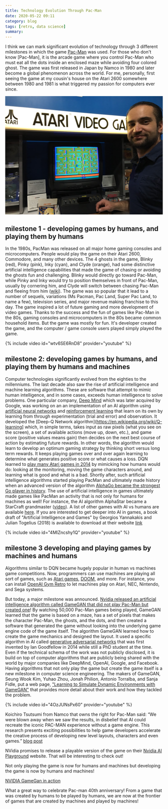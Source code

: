```yaml
---
title: Technology Evolution Through Pac-Man 
date: 2020-05-22 09:11
category: blog 
tags: [retro, data science]
summary: 
---
```


I think we can mark significant evolution of technology through 3 different milestones in which the game [Pac-Man](https://en.wikipedia.org/wiki/Pac-Man) was used.
For those who don't know [Pac-Man], it is the arcade game where you control Pac-Man who must eat all the dots inside an enclosed maze while avoiding four colored ghost.
The game was first released in Japan by Namco in 1980 and later become a global phenomenon across the world. For me, personally, first seeing the game at my cousin's house on the Atari 2600 somewhere between 1980 and 1981 is what triggered my passion for computers ever since.

![pacman and Tarek](/assets/images/retro/atari-pacman.jpg)

## milestone 1 - developing games by humans, and playing them by humans

In the 1980s, PacMan was released on all major home gaming consoles and microcomputers. People would play the game on their Atari 2600, Commodore, and many other devices. The 4 ghosts in the game, Blinky (red), Pinky (pink), Inky (cyan), and Clyde (orange), had some distinctive artificial intelligence capabilities that made the game of chasing or avoiding the ghosts fun and challenging. Blinky would directly go toward Pac-Man, while Pinky and Inky would try to position themselves in front of Pac-Man, usually by cornering him, and Clyde will switch between chasing Pac-Man and fleeing from him ([wiki](https://en.wikipedia.org/wiki/Pac-Man)). The game was so popular that it lead to a number of sequels, variations (Ms Pacman, Pac Land, Super Pac Land, to name a few), television series, and major revenue making franchise to this day. The game inspired a lot of future gaming and more development of video games. Thanks to the success and the fun of games like Pac-Man in the 80s, gaming consoles and microcomputers in the 80s became common household items. But the game was mostly for fun. It's developer created the game, and the computer / game console users played simply played the game.

{% include video id="wtv6SE6RnD8" provider="youtube" %}

## milestone 2: developing games by humans, and playing them by humans and machines

Computer technologies significantly evolved from the eighties to the millenniums. The last decade also saw the rise of artificial intelligence and machine learning algorithms. These are software that attempt to mimic human intelligence, and in some cases, exceeds human intelligence to solve problems. One particular company, [Deep Mind](https://en.wikipedia.org/wiki/DeepMind) which was later acquired by Google, was working on an an implementation of an AI algorithm using [artificial neural networks](https://en.wikipedia.org/wiki/Artificial_neural_network) and [reinforcement learning](https://en.wikipedia.org/wiki/Reinforcement_learning) that learn on its own by learning from through experimentation (trial and error) and observation. It developed the [Deep-Q Network algorithm](https://en.wikipedia.org/wiki/Q-learning] which, in simple terms, takes input as raw pixels (what you see on the screen), a set of available actions (move up, down, etc.), and game score (positive values means gain) then decides on the next best course of action by estimating future rewards. In other words, the algorithm would learn to develop an optimum gaming strategy by thinking short versus long term rewards. It keeps playing games over and over again learning to determine what generates positive score or what causes a loss. DQN learned to [play many Atari games in 2014](https://medium.com/the-physics-arxiv-blog/the-last-ai-breakthrough-deepmind-made-before-google-bought-it-for-400m-7952031ee5e1) by mimicking how humans would do: looking at the monitoring, moving the game characters around, and learning what is good and what is a bad. Shortly after, such artificial intelligence algorithms started playing PacMan and ultimately made history when an advanced version of the algorithm [AlphaGo became the strongest Go player in history](https://deepmind.com/research/case-studies/alphago-the-story-so-far). The use of artificial intelligence in games ultimately made games like PacMan an activity that is not only for humans for machines as well! For instance, the AI algorithm AlphaStar became a StarCraft grandmaster ([video](https://www.youtube.com/watch?v=lPERfjRaZug)). A list of other games with AI vs humans are available [here](https://en.wikipedia.org/wiki/Artificial_intelligence_in_video_games#Examples). If you are interested to get deeper into AI in games, a book draft of "Artificial Intelligence and Games" by Georgios Yannakakis and Julian Togelius (2018) is available to download at their website [link](http://www.gameaibook.org/book.pdf)

{% include video id="4MlZncshy1Q" provider="youtube" %}

## milestone 3 developing and playing games by machines and humans

Algorithms similar to DQN became hugely popular in human vs machines game competitions. Now, programmers can use machines are playing all sort of games, such as [Atari games](https://gym.openai.com/envs/#atari), [DOOM](https://cheesyprogrammer.com/2018/03/01/deep-learning-training-an-ai-to-play-doom/), and more. For instance, you can install [OpenAI Gym Retro](https://github.com/openai/retro) to let machines play on Atari, NEC, Nintendo, and Sega systems.

But today, a major milestone was announced. [Nvidia released an artificial intelligence algorithm called GameGAN that did not play Pac-Man but created one](https://blogs.nvidia.com/blog/2020/05/22/gamegan-research-pacman-anniversary/)! By watching 50,000 Pac-Man games being played, GameGAN learned that the game is based on a maze, has a set of pixels that makes the character Pac-Man, the ghosts, and the dots, and then created a software that generated the game without looking into the underlying game engine code of the game itself. The algorithm GameGAN learned how to create the game mechanics and designed the layout. It used a specific algorithm in AI called [generative adversarial networks](https://blogs.nvidia.com/blog/2017/05/17/generative-adversarial-networks/) that was first invented by Ian Goodfellow in 2014 while still a PhD student at the time. Even if the technical schema of the work was not publicly disclosed, it is build on top of computer algorithms that are publicly being shared with the world by major companies like DeepMind, OpenAI, Google, and Facebook. Having algorithms that not only play the game but create the game itself is a new milestone in computer science engineering. The makers of GameGAN, Seung Wook Kim, Yuhao Zhou, Jonah Philion, Antonio Torralba, and Sanja Fidle, put a web page, ["Learning to Simulate Dynamic Environments with GameGAN"](https://nv-tlabs.github.io/gameGAN/) that provides more detail about their work and how they tackled the problem.

{% include video id="4OzJUNsPx60" provider="youtube" %}

Koichiro Tsutsumi from Namco that owns the right for Pac-Man said: “We were blown away when we saw the results, in disbelief that AI could recreate the iconic PAC-MAN experience without a game engine. This research presents exciting possibilities to help game developers accelerate the creative process of developing new level layouts, characters and even games.” [blog post](https://blogs.nvidia.com/blog/2020/05/22/gamegan-research-pacman-anniversary/)

NVidia promises to release a playable version of the game on their [Nvidia AI Playground](https://www.nvidia.com/en-us/research/ai-playground/) website. That will be interesting to check out!

Not only playing the game is now for humans and machines but developing the game is now by humans and machines!

[NVIDIA GameGan in action](https://blogs.nvidia.com/wp-content/uploads/2020/05/GameGAN-PAC-MAN_V6_BLOG.mp4)

What a great way to celebrate Pac-man 40th anniversary! From a game that was created by humans to be played by humans, we are now at the frontier of games that are created by machines and played by machines!
